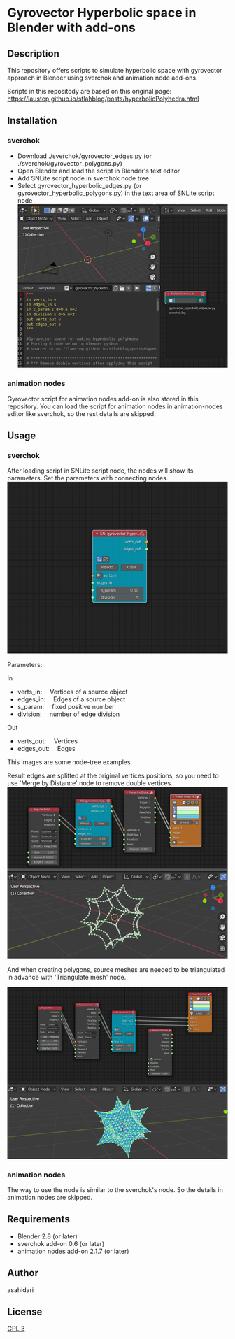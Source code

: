# Gyrovector Hyperbolic space in Blender with add-ons

## Description

This repository offers scripts to simulate hyperbolic space with gyrovector approach in Blender using sverchok and animation node add-ons.

Scripts in this repositody are based on this original page:
https://laustep.github.io/stlahblog/posts/hyperbolicPolyhedra.html

## Installation

### sverchok

* Download ./sverchok/gyrovector_edges.py (or ./sverchok/gyrovector_polygons.py)
* Open Blender and load the script in Blender's text editor
* Add SNLite script node in sverchok node tree
* Select gyrovector_hyperbolic_edges.py (or gyrovector_hyperbolic_polygons.py) in the text area of SNLite script node
![Selecting script for SN node](./images/selecting_script_for_sn_node.png)

### animation nodes

Gyrovector script for animation nodes add-on is also stored in this repository. You can load the script for animation nodes in animation-nodes editor like sverchok, so the rest details are skipped.

## Usage

### sverchok

After loading script in SNLite script node, the nodes will show its parameters. Set the parameters with connecting nodes.
![Image of gyrovectorscript node](./images/gyrovector_script_node_screen_shot.png)

Parameters:

In
- verts_in:&emsp; Vertices of a source object
- edges_in:&emsp; Edges of a source object
- s_param:&emsp; fixed positive number
- division:&emsp; number of edge division

Out
- verts_out:&emsp; Vertices
- edges_out:&emsp; Edges

This images are some node-tree examples.

Result edges are splitted at the original vertices positions, so you need to use 'Merge by Distance' node to remove double vertices.
![Example of the node tree](./images/gyrovector_script_node_tree_screen_shot.png)

And when creating polygons, source meshes are needed to be triangulated in advance with 'Triangulate mesh' node.

![Example of the node tree 2](./images/gyrovector_hyperbolic_icosahedron_screen_shot.png)
### animation nodes

The way to use the node is similar to the sverchok's node. So the details in animation nodes are skipped.

## Requirements

* Blender 2.8 (or later)
* sverchok add-on 0.6 (or later)
* animation nodes add-on 2.1.7 (or later)

## Author

asahidari

## License

[GPL 3](https://www.gnu.org/licenses/quick-guide-gplv3.html)

